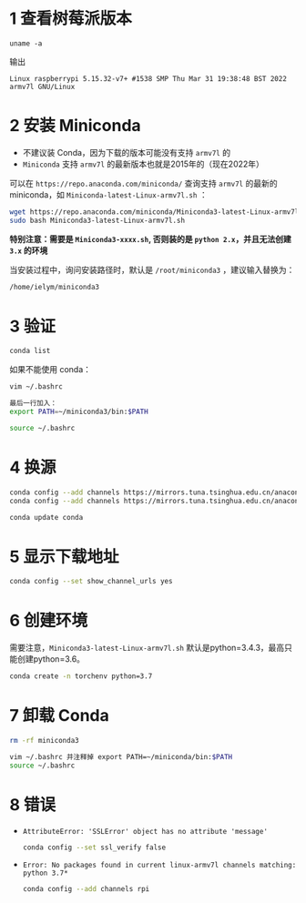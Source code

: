 # 1 查看树莓派版本

```
uname -a
```

输出

```
Linux raspberrypi 5.15.32-v7+ #1538 SMP Thu Mar 31 19:38:48 BST 2022 armv7l GNU/Linux
```



# 2 安装 Miniconda

+ 不建议装 Conda，因为下载的版本可能没有支持 `armv7l` 的
+ `Miniconda` 支持 `armv7l` 的最新版本也就是2015年的（现在2022年）

可以在 `https://repo.anaconda.com/miniconda/` 查询支持 `armv7l` 的最新的 miniconda，如 `Miniconda-latest-Linux-armv7l.sh` ：

```bash
wget https://repo.anaconda.com/miniconda/Miniconda3-latest-Linux-armv7l.sh
sudo bash Miniconda3-latest-Linux-armv7l.sh
```

**特别注意：需要是 `Miniconda3-xxxx.sh`, 否则装的是 `python 2.x`，并且无法创建 `3.x` 的环境**



当安装过程中，询问安装路径时，默认是 `/root/miniconda3` ，建议输入替换为：

```bash
/home/ielym/miniconda3
```



# 3 验证

```bash
conda list
```

如果不能使用 conda：

```bash
vim ~/.bashrc

最后一行加入：
export PATH=~/miniconda3/bin:$PATH

source ~/.bashrc
```



# 4 换源

```bash
conda config --add channels https://mirrors.tuna.tsinghua.edu.cn/anaconda/pkgs/free
conda config --add channels https://mirrors.tuna.tsinghua.edu.cn/anaconda/pkgs/main

conda update conda
```



# 5 显示下载地址

```bash
conda config --set show_channel_urls yes
```



# 6 创建环境

需要注意，`Miniconda3-latest-Linux-armv7l.sh` 默认是python=3.4.3，最高只能创建python=3.6。

```bash
conda create -n torchenv python=3.7
```



# 7 卸载 Conda

```bash
rm -rf miniconda3

vim ~/.bashrc 并注释掉 export PATH=~/miniconda/bin:$PATH
source ~/.bashrc
```



# 8 错误

+ `AttributeError: 'SSLError' object has no attribute 'message'`

  ```bash
  conda config --set ssl_verify false
  ```

+ `Error: No packages found in current linux-armv7l channels matching: python 3.7*`

  ```bash
  conda config --add channels rpi
  ```



